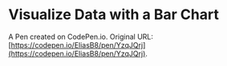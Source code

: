 # Visualize Data with a Bar Chart

A Pen created on CodePen.io. Original URL: [https://codepen.io/EliasB8/pen/YzqJQrj](https://codepen.io/EliasB8/pen/YzqJQrj).


